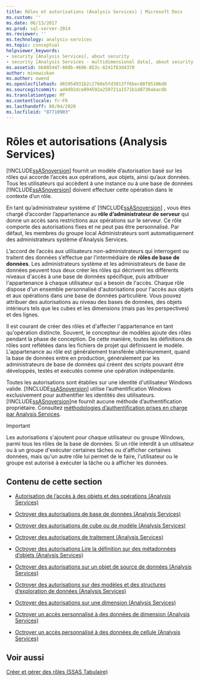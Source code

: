 ```yaml
---
title: Rôles et autorisations (Analysis Services) | Microsoft Docs
ms.custom: ''
ms.date: 06/13/2017
ms.prod: sql-server-2014
ms.reviewer: ''
ms.technology: analysis-services
ms.topic: conceptual
helpviewer_keywords:
- security [Analysis Services], about security
- security [Analysis Services - multidimensional data], about security
ms.assetid: bb885447-868b-4686-853c-8241f63d4370
author: minewiskan
ms.author: owend
ms.openlocfilehash: d6595d931b2c2760e5fd3013ff6bec88f85106d0
ms.sourcegitcommit: ad4d92dce894592a259721a1571b1d8736abacdb
ms.translationtype: MT
ms.contentlocale: fr-FR
ms.lasthandoff: 08/04/2020
ms.locfileid: "87710903"
---
```

# <a name="roles-and-permissions-analysis-services"></a>Rôles et autorisations (Analysis Services)
  [!INCLUDE[ssASnoversion](../../includes/ssasnoversion-md.md)] fournit un modèle d’autorisation basé sur les rôles qui accorde l’accès aux opérations, aux objets, ainsi qu’aux données. Tous les utilisateurs qui accèdent à une instance ou à une base de données [!INCLUDE[ssASnoversion](../../includes/ssasnoversion-md.md)] doivent effectuer cette opération dans le contexte d’un rôle.  
  
 En tant qu’administrateur système d’ [!INCLUDE[ssASnoversion](../../includes/ssasnoversion-md.md)] , vous êtes chargé d’accorder l’appartenance au **rôle d’administrateur de serveur** qui donne un accès sans restrictions aux opérations sur le serveur. Ce rôle comporte des autorisations fixes et ne peut pas être personnalisé. Par défaut, les membres du groupe local Administrateurs sont automatiquement des administrateurs système d'Analysis Services.  
  
 L’accord de l’accès aux utilisateurs non-administrateurs qui interrogent ou traitent des données s’effectue par l’intermédiaire de **rôles de base de données**. Les administrateurs système et les administrateurs de base de données peuvent tous deux créer les rôles qui décrivent les différents niveaux d'accès à une base de données spécifique, puis attribuer l'appartenance à chaque utilisateur qui a besoin de l'accès. Chaque rôle dispose d'un ensemble personnalisé d'autorisations pour l'accès aux objets et aux opérations dans une base de données particulière. Vous pouvez attribuer des autorisations au niveau des bases de données, des objets intérieurs tels que les cubes et les dimensions (mais pas les perspectives) et des lignes.  
  
 Il est courant de créer des rôles et d'affecter l'appartenance en tant qu'opération distincte. Souvent, le concepteur de modèles ajoute des rôles pendant la phase de conception. De cette manière, toutes les définitions de rôles sont reflétées dans les fichiers de projet qui définissent le modèle. L'appartenance au rôle est généralement transférée ultérieurement, quand la base de données entre en production, généralement par les administrateurs de base de données qui créent des scripts pouvant être développés, testés et exécutés comme une opération indépendante.  
  
 Toutes les autorisations sont établies sur une identité d'utilisateur Windows valide. [!INCLUDE[ssASnoversion](../../includes/ssasnoversion-md.md)] utilise l’authentification Windows exclusivement pour authentifier les identités des utilisateurs. [!INCLUDE[ssASnoversion](../../includes/ssasnoversion-md.md)]ne fournit aucune méthode d’authentification propriétaire. Consultez [méthodologies d’authentification prises en charge par Analysis Services](../instances/authentication-methodologies-supported-by-analysis-services.md).  
  
> [!IMPORTANT]  
>  Les autorisations s'ajoutent pour chaque utilisateur ou groupe Windows, parmi tous les rôles de la base de données. Si un rôle interdit à un utilisateur ou à un groupe d'exécuter certaines tâches ou d'afficher certaines données, mais qu'un autre rôle lui permet de le faire, l'utilisateur ou le groupe est autorisé à exécuter la tâche ou à afficher les données.  
  
## <a name="in-this-section"></a>Contenu de cette section  
  
-   [Autorisation de l’accès à des objets et des opérations &#40;Analysis Services&#41;](authorizing-access-to-objects-and-operations-analysis-services.md)  
  
-   [Octroyer des autorisations de base de données &#40;Analysis Services&#41;](grant-database-permissions-analysis-services.md)  
  
-   [Octroyer des autorisations de cube ou de modèle &#40;Analysis Services&#41;](grant-cube-or-model-permissions-analysis-services.md)  
  
-   [Octroyer des autorisations de traitement &#40;Analysis Services&#41;](grant-process-permissions-analysis-services.md)  
  
-   [Octroyer des autorisations Lire la définition sur des métadonnées d’objets &#40;Analysis Services&#41;](grant-read-definition-permissions-on-object-metadata-analysis-services.md)  
  
-   [Octroyer des autorisations sur un objet de source de données &#40;Analysis Services&#41;](grant-permissions-on-a-data-source-object-analysis-services.md)  
  
-   [Octroyer des autorisations sur des modèles et des structures d’exploration de données &#40;Analysis Services&#41;](grant-permissions-on-data-mining-structures-and-models-analysis-services.md)  
  
-   [Octroyer des autorisations sur une dimension &#40;Analysis Services&#41;](grant-permissions-on-a-dimension-analysis-services.md)  
  
-   [Octroyer un accès personnalisé à des données de dimension &#40;Analysis Services&#41;](grant-custom-access-to-dimension-data-analysis-services.md)  
  
-   [Octroyer un accès personnalisé à des données de cellule &#40;Analysis Services&#41;](grant-custom-access-to-cell-data-analysis-services.md)  
  
## <a name="see-also"></a>Voir aussi  
 [Créer et gérer des rôles &#40;SSAS Tabulaire&#41;](../tabular-models/roles-ssas-tabular.md)  
  
  
